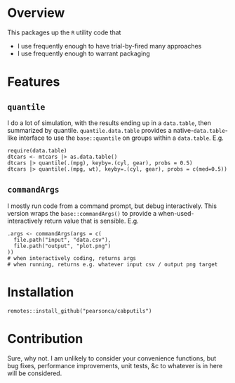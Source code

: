 # Overview

This packages up the `R` utility code that

  * I use frequently enough to have trial-by-fired many approaches
  * I use frequently enough to warrant packaging

# Features

## `quantile`

I do a lot of simulation, with the results ending up in a `data.table`, then summarized by quantile. `quantile.data.table` provides a native-`data.table`-like interface to use the `base::quantile` on groups within a `data.table`. E.g.

```
require(data.table)
dtcars <- mtcars |> as.data.table()
dtcars |> quantile(.(mpg), keyby=.(cyl, gear), probs = 0.5)
dtcars |> quantile(.(mpg, wt), keyby=.(cyl, gear), probs = c(med=0.5))
```

## `commandArgs`

I mostly run code from a command prompt, but debug interactively. This version wraps the `base::commandArgs()` to provide a when-used-interactively return value that is sensible. E.g.

```
.args <- commandArgs(args = c(
  file.path("input", "data.csv"),
  file.path("output", "plot.png")
))
# when interactively coding, returns args
# when running, returns e.g. whatever input csv / output png target
```

# Installation

```
remotes::install_github("pearsonca/cabputils")
```

# Contribution

Sure, why not. I am unlikely to consider your convenience functions, but bug fixes, performance improvements, unit tests, &c to whatever is in here will be considered.
